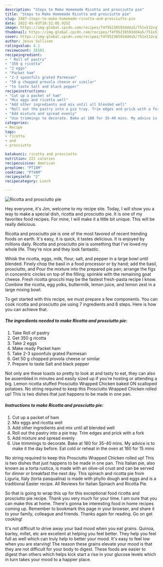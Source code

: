 ```yaml
---
description: "Steps to Make Homemade Ricotta and prosciutto pie"
title: "Steps to Make Homemade Ricotta and prosciutto pie"
slug: 2487-steps-to-make-homemade-ricotta-and-prosciutto-pie
date: 2022-05-03T18:52:05.925Z
image: https://img-global.cpcdn.com/recipes/f4f95238593dd4a5/751x532cq70/ricotta-and-prosciutto-pie-recipe-main-photo.jpg
thumbnail: https://img-global.cpcdn.com/recipes/f4f95238593dd4a5/751x532cq70/ricotta-and-prosciutto-pie-recipe-main-photo.jpg
cover: https://img-global.cpcdn.com/recipes/f4f95238593dd4a5/751x532cq70/ricotta-and-prosciutto-pie-recipe-main-photo.jpg
author: Jesus Sullivan
ratingvalue: 4.1
reviewcount: 26101
recipeingredient:
- " Roll of pastry"
- "350 g ricotta"
- "2 eggs"
- "Packet ham"
- "2-3 spoonfuls grated Parmesan"
- "50 g chopped provola cheese or similar"
- "to taste Salt and black pepper"
recipeinstructions:
- "Cut up a packet of ham"
- "Mix eggs and ricotta well"
- "Add other ingredients and mix until all blended well"
- "Roll out the pastry into a pie tray. Trim edges and prick with a fork"
- "Add mixture and spread evenly"
- "Use trimmings to decorate. Bake at 180 for 35-40 mins. My advice is to make it the day before. Eat cold or reheat in the oven at 160 for 15 mins"
categories:
- Recipe
tags:
- ricotta
- and
- prosciutto

katakunci: ricotta and prosciutto 
nutrition: 221 calories
recipecuisine: American
preptime: "PT18M"
cooktime: "PT48M"
recipeyield: "2"
recipecategory: Lunch

---
```



![Ricotta and prosciutto pie](https://img-global.cpcdn.com/recipes/f4f95238593dd4a5/751x532cq70/ricotta-and-prosciutto-pie-recipe-main-photo.jpg)

Hey everyone, it's Jim, welcome to my recipe site. Today, I will show you a way to make a special dish, ricotta and prosciutto pie. It is one of my favorites food recipes. For mine, I will make it a little bit unique. This will be really delicious.

Ricotta and prosciutto pie is one of the most favored of recent trending foods on earth. It's easy, it is quick, it tastes delicious. It is enjoyed by millions daily. Ricotta and prosciutto pie is something that I've loved my whole life. They're nice and they look fantastic.

Whisk the ricotta, eggs, milk, flour, salt, and pepper in a large bowl until blended. Finely chop the basil in a food processor or by hand; add the basil, prosciutto, and Pour the mixture into the prepared pie pan; arrange the figs in concentric circles on top of the filling; sprinkle with the remaining goat cheese. Fresh ricotta gnocchi may be the fastest fresh-pasta recipe I know. Combine the ricotta, egg yolks, buttermilk, lemon juice, and lemon zest in a large mixing bowl.


To get started with this recipe, we must prepare a few components. You can cook ricotta and prosciutto pie using 7 ingredients and 6 steps. Here is how you can achieve that.

<!--inarticleads1-->

##### The ingredients needed to make Ricotta and prosciutto pie:

1. Take  Roll of pastry
1. Get 350 g ricotta
1. Take 2 eggs
1. Make ready Packet ham
1. Take 2-3 spoonfuls grated Parmesan
1. Get 50 g chopped provola cheese or similar
1. Prepare to taste Salt and black pepper


Not only are these toasts so pretty to look at and tasty to eat, they can also be assembled in minutes and easily sized up if you&#39;re hosting or attending a big. Lemon ricotta stuffed Prosciutto Wrapped Chicken baked ON scalloped potatoes. No string required to keep this Prosciutto Wrapped Chicken rolled up! This is two dishes that just happens to be made in one pan. 

<!--inarticleads2-->

##### Instructions to make Ricotta and prosciutto pie:

1. Cut up a packet of ham
1. Mix eggs and ricotta well
1. Add other ingredients and mix until all blended well
1. Roll out the pastry into a pie tray. Trim edges and prick with a fork
1. Add mixture and spread evenly
1. Use trimmings to decorate. Bake at 180 for 35-40 mins. My advice is to make it the day before. Eat cold or reheat in the oven at 160 for 15 mins


No string required to keep this Prosciutto Wrapped Chicken rolled up! This is two dishes that just happens to be made in one pan. This Italian pie, also known as a torta rustica, is made with an olive-oil crust and can be served for dinner or breakfast the next day. This spinach and ricotta pie from Liguria, Italy (torta pasqualina) is made with phyllo dough and eggs and is a traditional Easter recipe. All Reviews for Italian Spinach and Ricotta Pie. 

So that is going to wrap this up for this exceptional food ricotta and prosciutto pie recipe. Thank you very much for your time. I am sure that you can make this at home. There's gonna be interesting food in home recipes coming up. Remember to bookmark this page in your browser, and share it to your family, colleague and friends. Thanks again for reading. Go on get cooking!

It's not difficult to drive away your bad mood when you eat grains. Quinoa, barley, millet, etc are excellent at helping you feel better. They help you feel full as well which can truly help to better your mood. It's easy to feel low when you are starving! The reason these grains elevate your mood is that they are not difficult for your body to digest. These foods are easier to digest than others which helps kick start a rise in your glucose levels which in turn takes your mood to a happier place.
